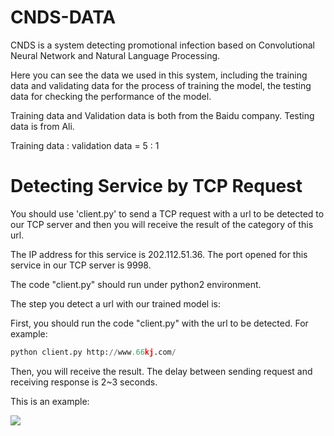 # CNDS-DATA
CNDS is a system detecting promotional infection based on Convolutional Neural Network and Natural Language Processing.

Here you can see the data we used in this system, including the training data and validating data for the process of training the model, the testing data for checking the performance of the model.

Training data and Validation data is both from the Baidu company. Testing data is from Ali.

Training data : validation data = 5 : 1

# Detecting Service by TCP Request
You should use 'client.py' to send a TCP request with a url to be detected to our TCP server and then you will receive the result of the category of this url.

The IP address for this service is 202.112.51.36.
The port opened for this service in our TCP server is 9998.

The code "client.py" should run under python2 environment.

The step you detect a url with our trained model is:

First, you should run the code "client.py" with the url to be detected. For example:

```python 
python client.py http://www.66kj.com/
``` 

Then, you will receive the result.
The delay between sending request and receiving response is 2~3 seconds.

This is an example:

![](https://github.com/NISL-DETECT/CNDS-DATA/blob/master/test.png)

